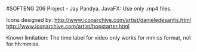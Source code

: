 #SOFTENG 206 Project - Jay Pandya.
JavaFX: Use only .mp4 files.

Icons designed by:
http://www.iconarchive.com/artist/danieledesantis.html
http://www.iconarchive.com/artist/hopstarter.html

Known limitation: The time label for video only works for mm:ss format, not for hh:mm:ss.

